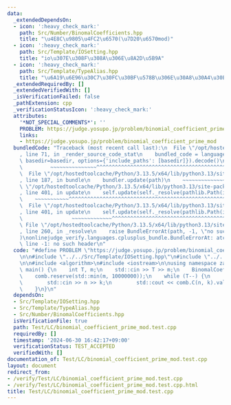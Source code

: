 ```yaml
---
data:
  _extendedDependsOn:
  - icon: ':heavy_check_mark:'
    path: Src/Number/BinomalCoefficients.hpp
    title: "\u4E8C\u9805\u4FC2\u6570(\u7D20\u6570mod)"
  - icon: ':heavy_check_mark:'
    path: Src/Template/IOSetting.hpp
    title: "io\u307E\u308F\u308A\u306E\u8A2D\u5B9A"
  - icon: ':heavy_check_mark:'
    path: Src/Template/TypeAlias.hpp
    title: "\u6A19\u6E96\u30C7\u30FC\u30BF\u578B\u306E\u30A8\u30A4\u30EA\u30A2\u30B9"
  _extendedRequiredBy: []
  _extendedVerifiedWith: []
  _isVerificationFailed: false
  _pathExtension: cpp
  _verificationStatusIcon: ':heavy_check_mark:'
  attributes:
    '*NOT_SPECIAL_COMMENTS*': ''
    PROBLEM: https://judge.yosupo.jp/problem/binomial_coefficient_prime_mod
    links:
    - https://judge.yosupo.jp/problem/binomial_coefficient_prime_mod
  bundledCode: "Traceback (most recent call last):\n  File \"/opt/hostedtoolcache/Python/3.13.5/x64/lib/python3.13/site-packages/onlinejudge_verify/documentation/build.py\"\
    , line 71, in _render_source_code_stat\n    bundled_code = language.bundle(stat.path,\
    \ basedir=basedir, options={'include_paths': [basedir]}).decode()\n          \
    \         ~~~~~~~~~~~~~~~^^^^^^^^^^^^^^^^^^^^^^^^^^^^^^^^^^^^^^^^^^^^^^^^^^^^^^^^^^^^^^^^^^\n\
    \  File \"/opt/hostedtoolcache/Python/3.13.5/x64/lib/python3.13/site-packages/onlinejudge_verify/languages/cplusplus.py\"\
    , line 187, in bundle\n    bundler.update(path)\n    ~~~~~~~~~~~~~~^^^^^^\n  File\
    \ \"/opt/hostedtoolcache/Python/3.13.5/x64/lib/python3.13/site-packages/onlinejudge_verify/languages/cplusplus_bundle.py\"\
    , line 401, in update\n    self.update(self._resolve(pathlib.Path(included), included_from=path))\n\
    \    ~~~~~~~~~~~^^^^^^^^^^^^^^^^^^^^^^^^^^^^^^^^^^^^^^^^^^^^^^^^^^^^^^^^^^^\n\
    \  File \"/opt/hostedtoolcache/Python/3.13.5/x64/lib/python3.13/site-packages/onlinejudge_verify/languages/cplusplus_bundle.py\"\
    , line 401, in update\n    self.update(self._resolve(pathlib.Path(included), included_from=path))\n\
    \                ~~~~~~~~~~~~~^^^^^^^^^^^^^^^^^^^^^^^^^^^^^^^^^^^^^^^^^^^^\n \
    \ File \"/opt/hostedtoolcache/Python/3.13.5/x64/lib/python3.13/site-packages/onlinejudge_verify/languages/cplusplus_bundle.py\"\
    , line 260, in _resolve\n    raise BundleErrorAt(path, -1, \"no such header\"\
    )\nonlinejudge_verify.languages.cplusplus_bundle.BundleErrorAt: atcoder/internal_math.hpp:\
    \ line -1: no such header\n"
  code: "#define PROBLEM \"https://judge.yosupo.jp/problem/binomial_coefficient_prime_mod\"\
    \n\n#include \"../../Src/Template/IOSetting.hpp\"\n#include \"../../Src/Number/BinomalCoefficients.hpp\"\
    \n\n#include <algorithm>\n#include <iostream>\n\nusing namespace zawa;\n\nint\
    \ main() {\n    int T, m;\n    std::cin >> T >> m;\n    BinomalCoefficients comb(m);\n\
    \    comb.reserve(std::min(m, 10000000));\n    while (T--) {\n        int n, k;\n\
    \        std::cin >> n >> k;\n        std::cout << comb.C(n, k).val() << '\\n';\n\
    \    }\n}\n"
  dependsOn:
  - Src/Template/IOSetting.hpp
  - Src/Template/TypeAlias.hpp
  - Src/Number/BinomalCoefficients.hpp
  isVerificationFile: true
  path: Test/LC/binomial_coefficient_prime_mod.test.cpp
  requiredBy: []
  timestamp: '2024-06-30 16:42:17+09:00'
  verificationStatus: TEST_ACCEPTED
  verifiedWith: []
documentation_of: Test/LC/binomial_coefficient_prime_mod.test.cpp
layout: document
redirect_from:
- /verify/Test/LC/binomial_coefficient_prime_mod.test.cpp
- /verify/Test/LC/binomial_coefficient_prime_mod.test.cpp.html
title: Test/LC/binomial_coefficient_prime_mod.test.cpp
---
```

